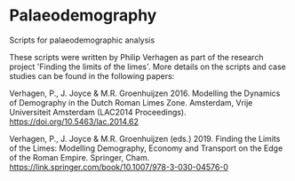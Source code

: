 # Palaeodemography
Scripts for palaeodemographic analysis

These scripts were written by Philip Verhagen as part of the research project 'Finding the limits of the limes'. More details on the scripts and case studies can be found in the following papers:

Verhagen, P., J. Joyce & M.R. Groenhuijzen 2016. Modelling the Dynamics of Demography in the Dutch Roman Limes Zone. Amsterdam, Vrije Universiteit Amsterdam  (LAC2014 Proceedings). https://doi.org/10.5463/lac.2014.62

Verhagen, P., J. Joyce & M.R. Groenhuijzen (eds.) 2019. Finding the Limits of the Limes: Modelling Demography, Economy and Transport on the Edge of the Roman Empire. Springer, Cham. https://link.springer.com/book/10.1007/978-3-030-04576-0




